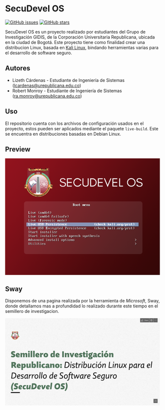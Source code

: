 # SecuDevel OS
[![GitHub issues](https://img.shields.io/github/issues/Ponson39/SecuDevel-OS?style=flat-square)](https://github.com/Ponson39/SecuDevel-OS/issues)
[![GitHub stars](https://img.shields.io/github/stars/Ponson39/SecuDevel-OS?style=flat-square)](https://github.com/Ponson39/SecuDevel-OS/stargazers)

SecuDevel OS es un proyecto realizado por estudiantes del Grupo de Investigación GIDIS, de la Corporación Universitaria Republicana, ubicada en la ciudad de Bogotá.
Este proyecto tiene como finalidad crear una distribucion Linux, basada en [Kali Linux](https://www.kali.org/), bindando herramientas varias para el desarrollo de software seguro.

## Autores 

* Lizeth Cárdenas - Estudiante de Ingeniería de Sistemas \([lcardenas@urepublicana.edu.co](mailto:lcardenas@urepublicana.edu.co)\)
* Robert Monroy - Estudiante de Ingeniería de Sistemas \([ra.monroy@urepublicana.edu.co](mailto:ra.monroy@urepublicana.edu.co)\)

## Uso

El repositorio cuenta con los archivos de configuración usados en el proyecto, estos pueden ser aplicados mediante el paquete `live-build`. Este se encuentra en distribuciones basadas en Debian Linux.

## Preview

![](/Logo.png)

## Sway

Disponemos de una pagina realizada por la herramienta de *Microsoft*, Sway, donde detallamos mas a profundidad lo realizado durante este tiempo en el semillero de investigacion.

[](https://sway.office.com/t0mTrcohSdxbLd3s?ref=Link)

![](/Sway.png)

